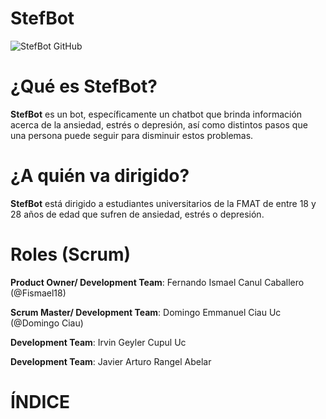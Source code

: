 # StefBot

![StefBot GitHub](https://user-images.githubusercontent.com/73042685/100517861-88acba80-3153-11eb-8b2f-026f2c862181.jpg)

# ¿Qué es StefBot?

**StefBot** es un bot, específicamente un chatbot que brinda información acerca de la ansiedad, estrés o depresión, así como distintos pasos que una persona puede seguir para disminuir estos problemas. 

# ¿A quién va dirigido?

**StefBot** está dirigido a estudiantes universitarios de la FMAT de entre 18 y 28 años de edad que sufren de ansiedad, estrés o depresión.

# Roles (Scrum)

**Product Owner/ Development Team**: Fernando Ismael Canul Caballero (@Fismael18)

**Scrum Master/ Development Team**: Domingo Emmanuel Ciau Uc (@Domingo Ciau)

**Development Team**: Irvin Geyler Cupul Uc

**Development Team**: Javier Arturo Rangel Abelar

# ÍNDICE
